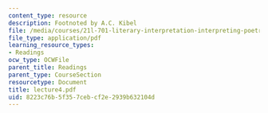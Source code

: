 ```yaml
---
content_type: resource
description: Footnoted by A.C. Kibel
file: /media/courses/21l-701-literary-interpretation-interpreting-poetry-fall-2003/8223c76b5f357cebcf2e2939b632104d_lecture4.pdf
file_type: application/pdf
learning_resource_types:
- Readings
ocw_type: OCWFile
parent_title: Readings
parent_type: CourseSection
resourcetype: Document
title: lecture4.pdf
uid: 8223c76b-5f35-7ceb-cf2e-2939b632104d
---
```

